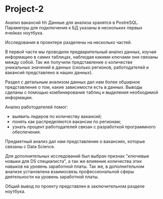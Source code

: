 # Project-2 
Анализ вакансий hh
Данные для анализа хранятся в PostreSQL. Параметры для подключения к БД указаны в нескольких первых ячейках ноутбука.

Исследования в проектере разделены на несколько частей.

В первой части мы проводили предварительный анализ данных, изучая информацию в самих таблицах, наблюдая какими ключами они связаны между собой. 
Так же получили представление о количестве уникальных значений в данных (сколько регионов, работодателей и вакансий представлено в наших данных).

Раздел с детальным анализом данных дал нам более обширное представление о том, какие зависимости есть в данных. Выводы сделаны с помощью комбинирование таблиц и выделения необходимой информации.

Анализ работодателей помог:
 - выявить лидеров по количеству вакансий;
 - понять как распределяются вакансии по регионам;
 - узнать процент работодателей связан с разработкой программного обеспечения.

 Предметный анализ дал нам представление о вакансиях, которые связаны с Data Science.

Для дополнительных исследований был выбран признак "ключевые новыки для DS специалиста", а так же влияение количества этих навыков на уровень заработной платы.
Так же, в дополнительном анализе установлена взаимосвязь профессиональной сферы деятельности на уровень заработной платы.

Общий вывод по проекту представлен в заключительном разделе ноутбука.